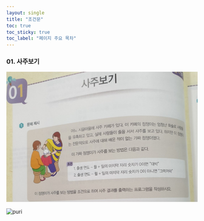 ```yaml
---
layout: single
title: "조건문"
toc: true
toc_sticky: true
toc_label: "페이지 주요 목차"
---
```



### 01. 사주보기
![saju](/assets/images/복사사주.jpg)

![puri](/asstets/images/사주풀이.jpg)

